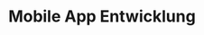 ---
title: Mobile App Entwicklung
name: Mobile App Entwicklung  
icon: "mdi:cellphone"
shortDescription: Lass deine App-Idee mit unserer Expertise in iOS- und Android-Entwicklung Wirklichkeit werden!

description: Du hast eine innovative App-Idee und suchst Experten, die sie professionell für iOS und Android umsetzen? Dann bist du bei uns genau richtig! Mit jahrelanger Erfahrung in der mobilen Entwicklung bringen wir deine Vision auf Smartphones und Tablets. Egal ob du eine native App, Hybride App oder Multi-Platform-Lösung suchst - unsere Entwickler setzen sie perfekt für dich um. Profitiere von einer schnellen und agilen Entwicklung, flexiblen Prozessen und echtem Fachwissen. Wir halten dich immer auf dem Laufenden und liefern dir garantiert eine App, die deine Nutzer begeistert! Also worauf wartest du noch? Lass uns reden und deine App-Idee Realität werden!  

keywords:
  - Mobile App Entwicklung
  - iOS App Entwicklung 
  - iPhone App Entwicklung
  - iPad App Entwicklung
  - Android App Entwicklung
  - Native App Entwicklung
  - Hybride App Entwicklung
  - Multi-Platform App Entwicklung

faqSection:
  heading: Häufig gestellte Fragen
  questions:
    - question: Welche Plattformen unterstützt ihr?
      answer: Unser Fokus liegt auf iOS- und Android-Apps. Prinzipiell sind bei Bedarf aber auch andere Plattformen wie Web, Desktop oder Wearables möglich.
    - question: Entwickelt ihr auch Design und UI/UX?
      answer: Ja, auf Wunsch übernehmen wir auch das komplette User Interface und User Experience Design deiner App.
    - question: Wer kümmert sich um Veröffentlichung und Marketing?
      answer: Die Veröffentlichung im App Store und Play Store machen wir gerne für dich. Ansonsten beraten wir dich gerne zu App Marketing.
    - question: Bietet ihr auch Cloud-Integration und Backend-Entwicklung?
      answer: Ja, wir können deine App auch an Backend-Systeme und Cloud-Services anbinden. Unsere Skills umfassen die gesamte Architektur.
    - question: Wie läuft das Projektmanagement bei euch ab?
      answer: Wir setzen auf agile Methoden und tägliche Updates, um flexibel auf Anforderungen reagieren zu können.
    - question: Werden Updates und neue Features auch nach Launch unterstützt?
      answer: Ja, über Wartungsverträge oder Ticketsystem können wir jederzeit neue Features und Updates umsetzen.
    - question: Verwendet ihr stets die neusten Technologien?
      answer: Wir setzen auf moderne Technologien, bleiben aber pragmatisch. Neue Versionen evaluieren wir sorgfältig.
    - question: Wie kann ich eure Dienstleistung in Anspruch nehmen?
      answer: Am einfachsten per Mail oder über unser Kontaktformular. Wir melden uns schnell bei dir!

benefitsSection:
  title: Warum wir die Richtigen sind
  description: "Profitiere von diesen Vorteilen unserer App-Entwicklung:"
  benefits:  
    - Erfahrung in der Umsetzung jeder Art von Apps, vom Prototyp bis zur Enterprise App.
    - Exzellente Expertise in iOS, Android sowie cross-platform Entwicklung. 
    - Schnelle, unkomplizierte Abwicklung und transparente Prozesse.
    - Kontinuierliche Kommunikation und Einbindung des Kunden.
    - Nutzung modernster Technologien und Entwicklungstools.
    - Hoher Qualitätsanspruch für stabile und nutzerfreundliche Apps.
    - Umfassende Testing-Expertise für fehlerfreie Anwendungen. 
    - Optionales Full-Service von Design über Entwicklung bis Marketing.
    - Attraktive und faire Preismodelle, abgestimmt auf das Projekt.
    - Begeisterte Kunden und Top-Bewertungen für unsere App-Expertise.
---